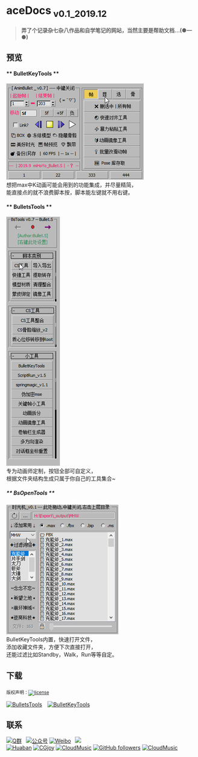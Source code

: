 <!--
 * @Description: 
 * @Author: Bullet.S
 * @Date: 2019-12-04 12:47:31
 * @LastEditors: Bullet.S
 * @LastEditTime: 2019-12-16 16:53:00
 * @Email: animator.bullet@foxmail.com
 -->

# aceDocs<sub> v0.1_2019.12</sub>

> **弄了个记录杂七杂八作品和自学笔记的网站，当然主要是帮助文档...(●—●)**

## 预览

<!-- tabs:start -->

#### ** BulletKeyTools **

![preview_1](https://raw.githubusercontent.com/AnimatorBullet/aceDocs/master/docs/_img/preview_1.gif)  
想把max中K动画可能会用到的功能集成，并尽量精简，  
能直接点的就不浪费脚本按，脚本能左键就不用右键。

#### ** BulletsTools **

![preview_2](https://raw.githubusercontent.com/AnimatorBullet/aceDocs/master/docs/_img/preview_2.gif)  
专为动画师定制，按钮全部可自定义，  
根据文件夹结构生成只属于你自己的工具集合~

##### ** BsOpenTools **

![preview_3](https://raw.githubusercontent.com/AnimatorBullet/aceDocs/master/docs/_img/preview_3.gif)  
BulletKeyTools内置，快速打开文件，  
添加收藏文件夹，方便下次直接打开，  
还能过滤比如Standby，Walk，Run等等自定。

<!-- tabs:end -->
## 下载  

<sub>版权声明：[![license](https://img.shields.io/github/license/AnimatorBullet/aceDocs?style=flat-square)](https://raw.githubusercontent.com/AnimatorBullet/aceDocs/master/LICENSE)</sub>

[![BulletsTools](https://img.shields.io/badge/BulletsTools-v0.7-blue?style=flat-square&logo=github)](https://github.com/AnimatorBullet/BulletTools/releases)&emsp;[![BulletKeyTools](https://img.shields.io/badge/BulletKeyTools-v0.8-success?style=flat-square&logo=github)](https://github.com/AnimatorBullet/BulletKeyTools/releases)

## 联系

[![Q群](https://img.shields.io/badge/交流吹水群-+-red?style=flat-square&logo=Tencent-QQ)](https://jq.qq.com/?_wv=1027&k=5jFuDzd)
&ensp;[![公众号](https://img.shields.io/badge/微信公众号-@AnimTime-success?style=flat-square&logo=wechat)](https://mmbiz.qpic.cn/sz_mmbiz_gif/a2D6LPTKPumhBXUhKExZrzZz5aEpeXpfiamXL1UH5EVWmPFZdX22zcxA31JILGUeGCjqX1vXwwynOVFUACXZe2A/640?wx_fmt=gif&tp=webp&wxfrom=5&wx_lazy=1&wx_co=1)
[![Weibo](https://img.shields.io/badge/Weibo-@ace--Bullet-yellow?style=flat-square&logo=sina-weibo)](weibo.com/super117)
&ensp;<a target="_blank" href="http://mail.qq.com/cgi-bin/qm_share?t=qm_mailme&email=mfj38PT47fbrt-vs9fX87dn-9uH0_PD1t-r29A" style="text-decoration:none;"><img src="http://rescdn.qqmail.com/zh_CN/htmledition/images/function/qm_open/ico_mailme_21.png"/></a>  
[![Huaban](https://img.shields.io/badge/(已荒废的)-花瓣-ff69b4?style=flat-square&logo=addthis)](https://huaban.com/animatorbullet/)
[![CGjoy](https://img.shields.io/badge/(没空逛的)-CGjoy-ff69b4?style=flat-square&logo=addthis)](https://www.cgjoy.com/home.php?mod=space&uid=703684&do=thread&view=me&from=space)
[![CloudMusic](https://img.shields.io/badge/(天天听的)-云音乐-ff69b4?style=flat-square&logo=addthis)](https://music.163.com/#/user/home?id=28604697)
[![GitHub followers](https://img.shields.io/github/followers/AnimatorBullet?label=%E5%85%B3%E6%B3%A8&style=social)](https://github.com/AnimatorBullet)
[![CloudMusic](https://img.shields.io/twitter/follow/BulletS09542188?label=BulletS&style=social)](https://twitter.com/BulletS09542188)